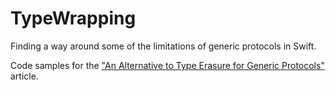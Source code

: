 # TypeWrapping

Finding a way around some of the limitations of generic protocols in Swift.

Code samples for the ["An Alternative to Type Erasure for Generic Protocols"](https://medium.com/capital-one-developers/an-alternative-to-type-erasure-for-generic-protocols-a9a48e96618a) article.
